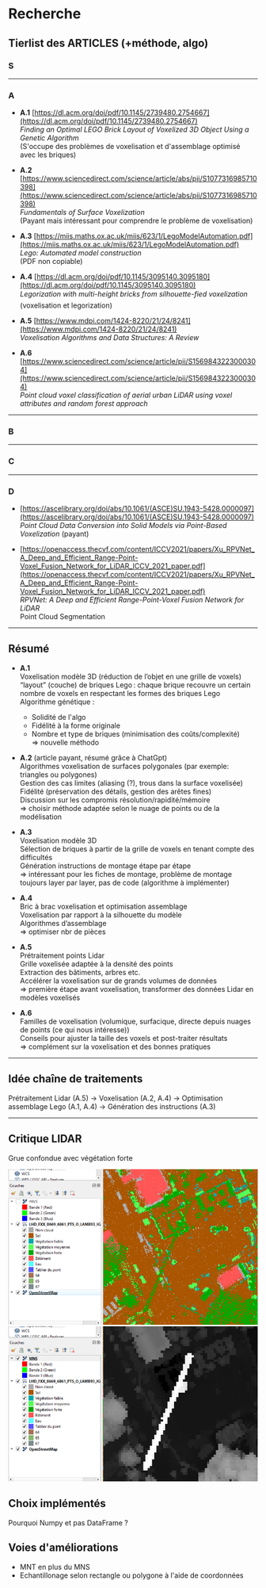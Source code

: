 # Recherche

## Tierlist des ARTICLES (+méthode, algo)

### S

---

### A

- **A.1** [https://dl.acm.org/doi/pdf/10.1145/2739480.2754667](https://dl.acm.org/doi/pdf/10.1145/2739480.2754667)  
  *Finding an Optimal LEGO Brick Layout of Voxelized 3D Object Using a Genetic Algorithm*  
  (S'occupe des problèmes de voxelisation et d'assemblage optimisé avec les briques)

- **A.2** [https://www.sciencedirect.com/science/article/abs/pii/S1077316985710398](https://www.sciencedirect.com/science/article/abs/pii/S1077316985710398)  
  *Fundamentals of Surface Voxelization*  
  (Payant mais intéressant pour comprendre le problème de voxelisation)

- **A.3** [https://miis.maths.ox.ac.uk/miis/623/1/LegoModelAutomation.pdf](https://miis.maths.ox.ac.uk/miis/623/1/LegoModelAutomation.pdf)  
  *Lego: Automated model construction*  
  (PDF non copiable)

- **A.4** [https://dl.acm.org/doi/pdf/10.1145/3095140.3095180](https://dl.acm.org/doi/pdf/10.1145/3095140.3095180)  
  *Legorization with multi-height bricks from silhouette-fied voxelization*  
  (voxelisation et legorization)

- **A.5** [https://www.mdpi.com/1424-8220/21/24/8241](https://www.mdpi.com/1424-8220/21/24/8241)  
  *Voxelisation Algorithms and Data Structures: A Review*

- **A.6** [https://www.sciencedirect.com/science/article/pii/S1569843223000304](https://www.sciencedirect.com/science/article/pii/S1569843223000304)  
  *Point cloud voxel classification of aerial urban LiDAR using voxel attributes and random forest approach*

---

### B



---

### C



---

### D

- [https://ascelibrary.org/doi/abs/10.1061/(ASCE)SU.1943-5428.0000097](https://ascelibrary.org/doi/abs/10.1061/(ASCE)SU.1943-5428.0000097)  
  *Point Cloud Data Conversion into Solid Models via Point-Based Voxelization* (payant)

- [https://openaccess.thecvf.com/content/ICCV2021/papers/Xu_RPVNet_A_Deep_and_Efficient_Range-Point-Voxel_Fusion_Network_for_LiDAR_ICCV_2021_paper.pdf](https://openaccess.thecvf.com/content/ICCV2021/papers/Xu_RPVNet_A_Deep_and_Efficient_Range-Point-Voxel_Fusion_Network_for_LiDAR_ICCV_2021_paper.pdf)  
  *RPVNet: A Deep and Efficient Range-Point-Voxel Fusion Network for LiDAR*  
  Point Cloud Segmentation

---

## Résumé

- **A.1**  
  Voxelisation modèle 3D (réduction de l’objet en une grille de voxels)  
  “layout” (couche) de briques Lego : chaque brique recouvre un certain nombre de voxels en respectant les formes des briques Lego  
  Algorithme génétique :  
    - Solidité de l'algo  
    - Fidélité à la forme originale  
    - Nombre et type de briques (minimisation des coûts/complexité)  
  => nouvelle méthodo

- **A.2** (article payant, résumé grâce à ChatGpt)  
  Algorithmes voxelisation de surfaces polygonales (par exemple: triangles ou polygones)  
  Gestion des cas limites (aliasing (?), trous dans la surface voxelisée)  
  Fidélité (préservation des détails, gestion des arêtes fines)  
  Discussion sur les compromis résolution/rapidité/mémoire  
  => choisir méthode adaptée selon le nuage de points ou de la modélisation

- **A.3**  
  Voxelisation modèle 3D  
  Sélection de briques à partir de la grille de voxels en tenant compte des difficultés  
  Génération instructions de montage étape par étape  
  => intéressant pour les fiches de montage, problème de montage toujours layer par layer, pas de code (algorithme à implémenter)

- **A.4**  
  Bric à brac voxelisation et optimisation assemblage  
  Voxelisation par rapport à la silhouette du modèle  
  Algorithmes d’assemblage  
  => optimiser nbr de pièces

- **A.5**  
  Prétraitement points Lidar  
  Grille voxelisée adaptée à la densité des points  
  Extraction des bâtiments, arbres etc.  
  Accélérer la voxelisation sur de grands volumes de données  
  => première étape avant voxelisation, transformer des données Lidar en modèles voxelisés

- **A.6**  
  Familles de voxelisation (volumique, surfacique, directe depuis nuages de points (ce qui nous intéresse))  
  Conseils pour ajuster la taille des voxels et post-traiter résultats  
  => complément sur la voxelisation et des bonnes pratiques

---

## Idée chaîne de traitements

Prétraitement Lidar (A.5) → Voxelisation (A.2, A.4) → Optimisation assemblage Lego (A.1, A.4) → Génération des instructions (A.3)

---

## Critique LIDAR

Grue confondue avec végétation forte

![Grue LIDAR](images/grue_lidar.png) 
![Grue TIFF](images/grue_tif.png)

## Choix implémentés

Pourquoi Numpy et pas DataFrame ?

## Voies d'améliorations

- MNT en plus du MNS
- Echantillonage selon rectangle ou polygone à l'aide de coordonnées





